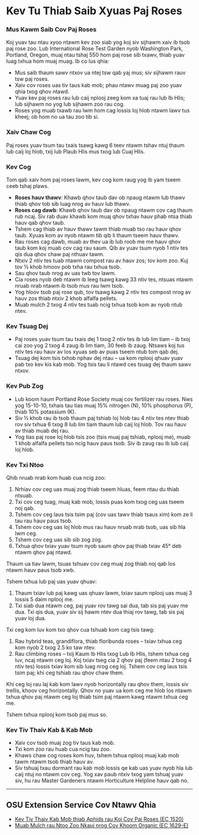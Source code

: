 # Kev Tu Thiab Saib Xyuas Paj Roses

### Mus Kawm Saib Cov Paj Roses

Koj yuav tau ntau xyoo ntawm kev zoo siab yog koj siv sijhawm xaiv ib tsob paj rose zoo. Lub International Rose Test Garden nyob Washington Park, Portland, Oregon, muaj ntau tshaj 550 hom paj rose sib txawv, thiab yuav luag txhua hom muaj muag. Ib co lus qhia:

- Mus saib thaum sawv ntxov ua ntej tsw qab yaj mus; siv sijhawm rauv tsw paj roses.
- Xaiv cov roses uas tiv taus kab mob; phau ntawv muag paj zoo yuav qhia txog qhov ntawd.
- Yuav kev paj roses rau lub caij nplooj zeeg kom xa tuaj rau lub Ib Hlis; lub sijhawm no yog lub sijhawm zoo rau cog.
- Roses yog muab txawb rau lwm hom cag lossis loj hlob ntawm lawv tus kheej; ob hom no ua tau zoo tib si.

### Xaiv Chaw Cog

Paj roses yuav tsum tau txais tsawg kawg 6 teev ntawm tshav ntuj thaum lub caij loj hlob, txij lub Plaub Hlis mus txog lub Cuaj Hlis.

### Kev Cog

Tom qab xaiv hom paj roses lawm, kev cog kom raug yog ib yam tseem ceeb tshaj plaws.

- **Roses hauv thawv**: Khawb qhov taub dav ob npaug ntawm lub thawv thiab qhov tob sib luag nrog av hauv lub thawv.
- **Roses cag dawb**: Khawb qhov taub dav ob npaug ntawm cov cag thaum rub ncaj. Siv rab duav khawb kom muaj qhov txhav hauv phab ntsa thiab hauv qab qhov taub.
- Tshem cag thiab av hauv thawv tawm thiab muab tso rau hauv qhov taub. Xyuas kom av nyob ntawm tib qib li thaum tseem hauv thawv.
- Rau roses cag dawb, muab av thev ua ib lub roob me me hauv qhov taub kom koj muab cov cag rau saum. Qib av yuav tsum nyob 1 ntiv tes qis dua qhov chaw paj nthuav tawm.
- Ntxiv 2 ntiv tes tuab ntawm compost rau av hauv zos; tov kom zoo. Kuj tov ½ khob hmoov pob txha rau txhua tsob.
- Sau qhov taub nrog av uas twb tov lawm.
- Cia roses nyob deb ntawm ib leeg tsawg kawg 33 ntiv tes, ntsuas ntawm nruab nrab ntawm ib tsob mus rau lwm tsob.
- Yog hloov tsob paj rose qub, tov tsawg kawg 2 ntiv tes compost nrog av hauv zos thiab ntxiv 2 khob alfalfa pellets.
- Muab mulch 2 txog 4 ntiv tes tuab ncig txhua tsob kom av nyob ntub ntev.

### Kev Tsuag Dej

- Paj roses yuav tsum tau txais dej 1 txog 2 ntiv tes ib lub lim tiam – ib txoj cai zoo yog 2 txog 4 zaug ib lim tiam, 30 feeb ib zaug. Ntsaws koj tus ntiv tes rau hauv av los xyuas seb av puas tseem ntub tom qab dej.
- Tsuag dej kom tsis txhob nphav dej ntau – ua kom nplooj qhuav yuav pab txo kev kis kab mob. Yog tsis tau li ntawd ces tsuag dej thaum sawv ntxov.

### Kev Pub Zog

- Lub koom haum Portland Rose Society muaj cov fertilizer rau roses. Nws yog 15-10-10, txhais tau tias muaj 15% nitrogen (N), 10% phosphorus (P), thiab 10% potassium (K).
- Siv ½ khob rau ib tsob thaum paj tshiab loj hlob tau 4 ntiv tes ntev thiab rov siv txhua 6 txog 8 lub lim tiam thaum lub caij loj hlob. Tov rau hauv av thiab muab dej rau.
- Yog tias paj rose loj hlob tsis zoo (tsis muaj paj tshiab, nplooj me), muab 1 khob alfalfa pellets tso ncig hauv paus tsob. Siv ib zaug rau ib lub caij loj hlob.

### Kev Txi Ntoo


Qhib nruab nrab kom huab cua ncig zoo:

1. Nrhiav cov ceg uas muaj zog thiab tseem hluas, feem ntau du thiab ntsuab.
2. Txi cov ceg tuag, muaj kab mob, lossis puas kom txog ceg uas tseem noj qab.
3. Tshem cov ceg laus tsis tsim paj (cov uas tawv thiab tsaus xim) kom ze li tau rau hauv paus tsob.
4. Tshem cov ceg uas loj hlob mus rau hauv nruab nrab tsob, uas sib hla lwm ceg.
5. Tshem cov ceg uas sib sib zog zog.
6. Txhua qhov txiav yuav tsum nyob saum qhov paj thiab txiav 45° deb ntawm qhov paj ntawd.

Thaum ua tiav lawm, tsuas tshuav cov ceg muaj zog thiab noj qab los ntawm hauv paus tsob xwb.


Tshem txhua lub paj uas yuav qhuav:

1. Thaum txiav lub paj kawg uas qhuav lawm, txiav saum nplooj uas muaj 3 lossis 5 daim nplooj me.
2. Txi siab dua ntawm ceg, paj yuav rov tawg sai dua, tab sis paj yuav me dua. Txi qis dua, yuav siv sij hawm ntev dua thiaj rov tawg, tab sis paj yuav loj dua.


Txi ceg kom luv kom txo qhov cua tshuab kom cag tsis tawg:

1. Rau hybrid teas, grandiflora, thiab floribunda roses – txiav txhua ceg kom nyob 2 txog 2.5 ko taw ntev.
2. Rau climbing roses – txij Kaum Ib Hlis txog Lub Ib Hlis, tshem txhua ceg luv, ncaj ntawm ceg loj. Koj txiav tseg cia 2 qhov paj (feem ntau 2 txog 4 ntiv tes) lossis txiav kom sib luag nrog ceg loj. Tshem cov ceg laus tsis tsim paj; khi ceg tshiab rau qhov chaw them.

Khi ceg loj rau laj kab kom lawv nyob horizontally rau qhov them, lossis siv trellis, khoov ceg horizontally. Qhov no yuav ua kom ceg me hlob los ntawm txhua qhov paj ntawm ceg loj thiab tsim paj ntawm kawg ntawm txhua ceg me.

Tshem txhua nplooj kom tsob paj mus so.

### Kev Tiv Thaiv Kab & Kab Mob

- Xaiv cov tsob muaj zog tiv taus kab mob.
- Txi kom zoo rau huab cua ncig tau zoo.
- Khaws chaw cog roses kom huv, tshem txhua nplooj muaj kab mob tawm ntawm tsob thiab hauv av.
- Siv tshuaj txau dormant rau kab mob lossis qe kab uas yuav nyob hla lub caij ntuj no ntawm cov ceg. Yog xav paub ntxiv txog yam tshuaj yuav siv, hu rau Master Gardeners ntawm Horticulture Helpline hauv qab no.

---

## OSU Extension Service Cov Ntawv Qhia

- [Kev Tiv Thaiv Kab Mob thiab Aphids rau Koj Cov Paj Roses (EC 1520)](https://catalog.extension.oregonstate.edu/ec1520)
- [Muab Mulch rau Ntoo Zoo Nkauj nrog Cov Khoom Organic (EC 1629-E)](https://catalog.extension.oregonstate.edu/ec1629-e)
